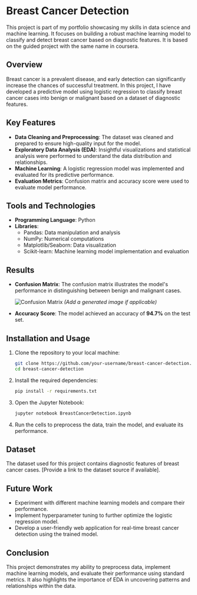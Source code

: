 # Breast Cancer Detection

This project is part of my portfolio showcasing my skills in data science and machine learning. It focuses on building a robust machine learning model to classify and detect breast cancer based on diagnostic features. It is based on the guided project with the same name in coursera.

## Overview

Breast cancer is a prevalent disease, and early detection can significantly increase the chances of successful treatment. In this project, I have developed a predictive model using logistic regression to classify breast cancer cases into benign or malignant based on a dataset of diagnostic features.

## Key Features

- **Data Cleaning and Preprocessing**: The dataset was cleaned and prepared to ensure high-quality input for the model.
- **Exploratory Data Analysis (EDA)**: Insightful visualizations and statistical analysis were performed to understand the data distribution and relationships.
- **Machine Learning**: A logistic regression model was implemented and evaluated for its predictive performance.
- **Evaluation Metrics**: Confusion matrix and accuracy score were used to evaluate model performance.

## Tools and Technologies

- **Programming Language**: Python
- **Libraries**:
  - Pandas: Data manipulation and analysis
  - NumPy: Numerical computations
  - Matplotlib/Seaborn: Data visualization
  - Scikit-learn: Machine learning model implementation and evaluation

## Results

- **Confusion Matrix**:
  The confusion matrix illustrates the model's performance in distinguishing between benign and malignant cases.
  
  ![Confusion Matrix](confusion_matrix.png) *(Add a generated image if applicable)*

- **Accuracy Score**: The model achieved an accuracy of **94.7%** on the test set.

## Installation and Usage

1. Clone the repository to your local machine:
   ```bash
   git clone https://github.com/your-username/breast-cancer-detection.git
   cd breast-cancer-detection
   ```
2. Install the required dependencies:
   ```bash
   pip install -r requirements.txt
   ```
3. Open the Jupyter Notebook:
   ```bash
   jupyter notebook BreastCancerDetection.ipynb
   ```
4. Run the cells to preprocess the data, train the model, and evaluate its performance.

## Dataset

The dataset used for this project contains diagnostic features of breast cancer cases. [Provide a link to the dataset source if available].

## Future Work

- Experiment with different machine learning models and compare their performance.
- Implement hyperparameter tuning to further optimize the logistic regression model.
- Develop a user-friendly web application for real-time breast cancer detection using the trained model.

## Conclusion

This project demonstrates my ability to preprocess data, implement machine learning models, and evaluate their performance using standard metrics. It also highlights the importance of EDA in uncovering patterns and relationships within the data.
